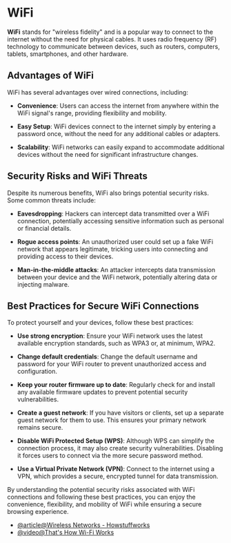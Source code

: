 # WiFi

**WiFi** stands for "wireless fidelity" and is a popular way to connect to the internet without the need for physical cables. It uses radio frequency (RF) technology to communicate between devices, such as routers, computers, tablets, smartphones, and other hardware.

## Advantages of WiFi

WiFi has several advantages over wired connections, including:

- **Convenience**: Users can access the internet from anywhere within the WiFi signal's range, providing flexibility and mobility.

- **Easy Setup**: WiFi devices connect to the internet simply by entering a password once, without the need for any additional cables or adapters.

- **Scalability**: WiFi networks can easily expand to accommodate additional devices without the need for significant infrastructure changes.

## Security Risks and WiFi Threats

Despite its numerous benefits, WiFi also brings potential security risks. Some common threats include:

- **Eavesdropping**: Hackers can intercept data transmitted over a WiFi connection, potentially accessing sensitive information such as personal or financial details.

- **Rogue access points**: An unauthorized user could set up a fake WiFi network that appears legitimate, tricking users into connecting and providing access to their devices.

- **Man-in-the-middle attacks**: An attacker intercepts data transmission between your device and the WiFi network, potentially altering data or injecting malware.

## Best Practices for Secure WiFi Connections

To protect yourself and your devices, follow these best practices:

- **Use strong encryption**: Ensure your WiFi network uses the latest available encryption standards, such as WPA3 or, at minimum, WPA2.

- **Change default credentials**: Change the default username and password for your WiFi router to prevent unauthorized access and configuration.

- **Keep your router firmware up to date**: Regularly check for and install any available firmware updates to prevent potential security vulnerabilities.

- **Create a guest network**: If you have visitors or clients, set up a separate guest network for them to use. This ensures your primary network remains secure.

- **Disable WiFi Protected Setup (WPS)**: Although WPS can simplify the connection process, it may also create security vulnerabilities. Disabling it forces users to connect via the more secure password method.

- **Use a Virtual Private Network (VPN)**: Connect to the internet using a VPN, which provides a secure, encrypted tunnel for data transmission.

By understanding the potential security risks associated with WiFi connections and following these best practices, you can enjoy the convenience, flexibility, and mobility of WiFi while ensuring a secure browsing experience.

- [@article@Wireless Networks - Howstuffworks](https://computer.howstuffworks.com/wireless-network.htm)
- [@video@That's How Wi-Fi Works](https://youtu.be/hePLDVbULZc)